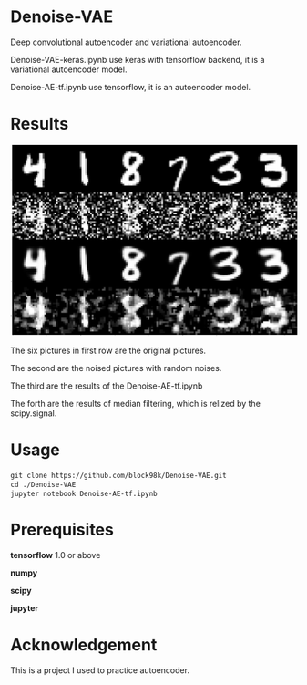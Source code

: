 # Denoise-VAE
Deep convolutional autoencoder and variational autoencoder.

Denoise-VAE-keras.ipynb use keras with tensorflow backend, it is a variational autoencoder model.

Denoise-AE-tf.ipynb use tensorflow, it is an autoencoder model.

# Results
<img src="results.png">

The six pictures in first row are the original pictures.


The second are the noised pictures with random noises.

The third are the results of the Denoise-AE-tf.ipynb

The forth are the results of median filtering, which is relized by the scipy.signal.
# Usage
```
git clone https://github.com/block98k/Denoise-VAE.git
cd ./Denoise-VAE
jupyter notebook Denoise-AE-tf.ipynb
```

# Prerequisites
**tensorflow** 1.0 or above

**numpy**

**scipy**

**jupyter**

# Acknowledgement
This is a project I used to practice autoencoder.
